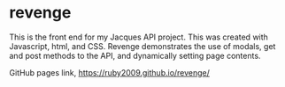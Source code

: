 # revenge

This is the front end for my Jacques API project. 
This was created with Javascript, html, and CSS.
Revenge demonstrates the use of modals, get and post methods to the API, and dynamically setting page contents.

GitHub pages link, https://ruby2009.github.io/revenge/
